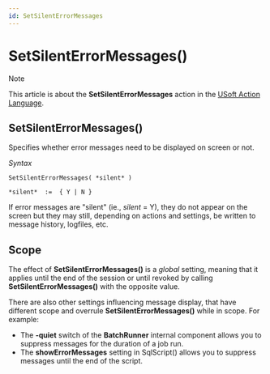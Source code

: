 ```yaml
---
id: SetSilentErrorMessages
---
```


# SetSilentErrorMessages()



> [!NOTE]
> This article is about the **SetSilentErrorMessages** action in the [USoft Action Language](/docs/Task_flow/Action_Language_reference/USoft_Action_Language.md).

## **SetSilentErrorMessages()**

Specifies whether error messages need to be displayed on screen or not.

*Syntax*

```
SetSilentErrorMessages( *silent* )

*silent*  :=  { Y | N }
```

If error messages are "silent" (ie., *silent* = Y), they do not appear on the screen but they may still, depending on actions and settings, be written to message history, logfiles, etc.

## Scope

The effect of **SetSilentErrorMessages()** is a *global* setting, meaning that it applies until the end of the session or until revoked by calling **SetSilentErrorMessages()** with the opposite value.

There are also other settings influencing message display, that have different scope and overrule **SetSilentErrorMessages()** while in scope. For example:

- The **-quiet** switch of the **BatchRunner** internal component allows you to suppress messages for the duration of a job run.
- The **showErrorMessages** setting in SqlScript() allows you to suppress messages until the end of the script.